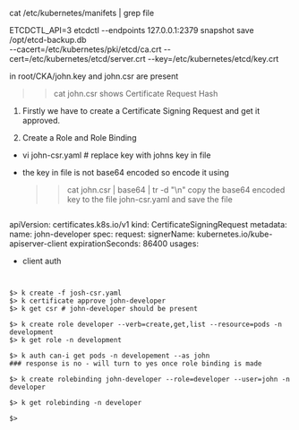 cat /etc/kubernetes/manifets | grep file

ETCDCTL_API=3 etcdctl --endpoints 127.0.0.1:2379 snapshot save /opt/etcd-backup.db \
--cacert=/etc/kubernetes/pki/etcd/ca.crt
--cert=/etc/kubernetes/etcd/server.crt
--key=/etc/kubernetes/etcd/key.crt

in root/CKA/john.key and john.csr are present
>> cat john.csr shows Certificate Request Hash

1. Firstly we have to create a Certificate Signing Request and get it approved.

2. Create a Role and Role Binding 

- vi john-csr.yaml # replace key with johns key in file
- the key in file is not base64 encoded so encode it using
   >> cat john.csr | base64 | tr -d "\n"
   copy the base64 encoded key to the file john-csr.yaml 
   and save the file 

   ```yaml
apiVersion: certificates.k8s.io/v1
kind: CertificateSigningRequest
metadata:
  name: john-developer
spec:
  request: <base64 encoded key>
  signerName: kubernetes.io/kube-apiserver-client
  expirationSeconds: 86400 
  usages:
  - client auth
  ```


$> k create -f josh-csr.yaml
$> k certificate approve john-developer
$> k get csr # john-developer should be present

$> k create role developer --verb=create,get,list --resource=pods -n development
$> k get role -n development

$> k auth can-i get pods -n developement --as john 
### response is no - will turn to yes once role binding is made

$> k create rolebinding john-developer --role=developer --user=john -n developer

$> k get rolebinding -n developer

$> 